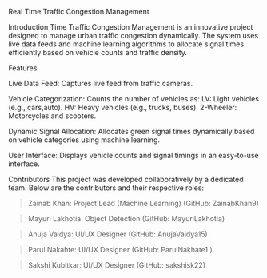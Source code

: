 Real Time Traffic Congestion Management

Introduction
Time Traffic Congestion Management is an innovative project designed to manage urban traffic congestion dynamically. 
The system uses live data feeds and machine learning algorithms to allocate signal times efficiently based on vehicle counts and traffic density.

Features

Live Data Feed: Captures live feed from traffic cameras.

Vehicle Categorization: Counts the number of vehicles as:
LV: Light vehicles (e.g., cars,auto).
HV: Heavy vehicles (e.g., trucks, buses).
2-Wheeler: Motorcycles and scooters.

Dynamic Signal Allocation: Allocates green signal times dynamically based on vehicle categories using machine learning.

User Interface: Displays vehicle counts and signal timings in an easy-to-use interface.

Contributors
This project was developed collaboratively by a dedicated team. Below are the contributors and their respective roles:

> Zainab Khan: Project Lead (Machine Learning) (GitHub: ZainabKhan9)

> Mayuri Lakhotia: Object Detection  (GitHub: MayuriLakhotia)

> Anuja Vaidya: UI/UX Designer (GitHub: AnujaVaidya15)

> Parul Nakahte: UI/UX Designer (GitHub: ParulNakhate1 )

> Sakshi Kubitkar: UI/UX Designer (GitHub: sakshisk22)
